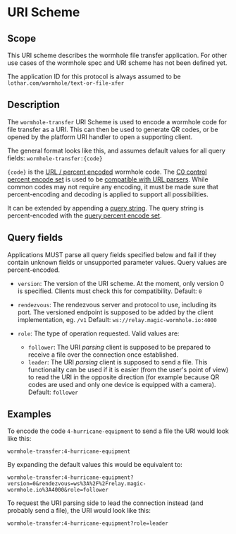 # URI Scheme
## Scope
This URI scheme describes the wormhole file transfer application. For other use cases of the wormhole spec and URI scheme has not been defined yet.

The application ID for this protocol is always assumed to be `lothar.com/wormhole/text-or-file-xfer`

## Description

The `wormhole-transfer` URI Scheme is used to encode a wormhole code for file transfer as a URI. This can then be used to generate QR codes, or be opened by the platform URI handler to open a supporting client.

The general format looks like this, and assumes default values for all query fields:
`wormhole-transfer:{code}`

`{code}` is the [URL / percent encoded](https://en.wikipedia.org/wiki/Percent-encoding) wormhole code. The [C0 control percent encode set](https://url.spec.whatwg.org/#c0-control-percent-encode-set) is used to be [compatible with URL parsers](https://url.spec.whatwg.org/#concept-opaque-host-parser). While common codes may not require any encoding, it must be made sure that percent-encoding and decoding is applied to support all possibilities.

It can be extended by appending a [query string](https://en.wikipedia.org/wiki/Query_string). The query string is percent-encoded with the [query percent encode set](https://url.spec.whatwg.org/#query-percent-encode-set).

## Query fields
Applications MUST parse all query fields specified below and fail if they contain unknown fields or unsupported parameter values. Query values are percent-encoded.

* `version`: The version of the URI scheme.  At the moment, only version 0 is specified. Clients must check this for compatibility.
Default: `0`

* `rendezvous`: The rendezvous server and protocol to use, including its port. The versioned endpoint is supposed to be added by the client implementation, eg. `/v1`
Default: `ws://relay.magic-wormhole.io:4000`

* `role`: The type of operation requested. Valid values are:
  * `follower`: The URI *parsing* client is supposed to be prepared to receive a file over the connection once established.
  * `leader`: The URI *parsing* client is supposed to send a file. This functionality can be used if it is easier (from the user's point of view) to read the URI in the opposite direction (for example because QR codes are used and only one device is equipped with a camera).
Default: `follower`

## Examples
To encode the code `4-hurricane-equipment` to send a file the URI would look like this:

`wormhole-transfer:4-hurricane-equipment`

By expanding the default values this would be equivalent to:

`wormhole-transfer:4-hurricane-equipment?version=0&rendezvous=ws%3A%2F%2Frelay.magic-wormhole.io%3A4000&role=follower`

To request the URI parsing side to lead the connection instead (and probably send a file), the URI would look like this:

`wormhole-transfer:4-hurricane-equipment?role=leader`
